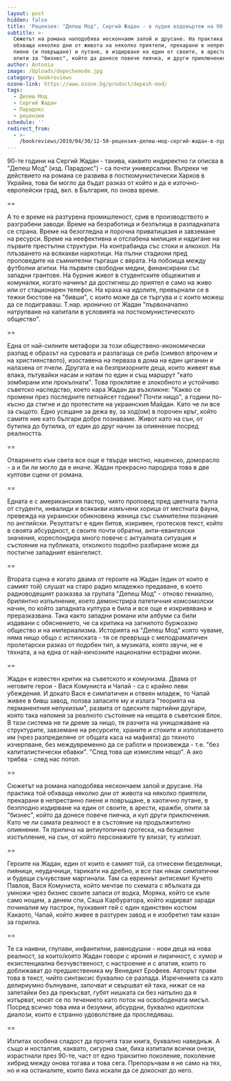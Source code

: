 ```yaml
---
layout: post
hidden: false
title: 'Рецензия: "Депеш Мод", Сергий Жадан - в лудия водовъртеж на 90-те'
subtitle: >-
  Сюжетът на романа наподобява нескончаем запой и друсане. На практика той
  обхваща няколко дни от живота на няколко приятели, прекарани в непрестанно
  пиене (и повръщане) и лутане, в издирване на един от своите, в арести, кражби,
  опити за "бизнес", който да донесе повече пиячка, и други приключения
author: Antonia
image: /Uploads/depechemode.jpg
category: bookreviews
ozone-link: https://www.ozone.bg/product/depesh-mod/
tags:
  - Депеш Мод
  - Сергий Жадан
  - Парадокс
  - рецензии
schedule: ''
redirect_from:
  - >-
    /bookreviews/2019/04/30/12-50-рецензия-депеш-мод-сергий-жадан-в-лудия-водовъртеж-на-90-те
---
```

90-те години на Сергий Жадан - такива, каквито индиректно ги описва в "Депеш Мод" (изд. Парадокс") - са почти универсални. Въпреки че действието на романа се развива в посткомунистически Харков в Украйна, това би могло да бъдат разказ от който и да е източно-европейски град, вкл. в България, по онова време.

\==

А то е време на разтурена промишленост, срив в производството и разграбени заводи. Време на безработица и безпътица в разпадналата се страна. Време на безогледна и порочна приватицазия и завземане на ресурси. Време на неефективна и отслабена милиция и надигане на първите престъпни структури. На контрабанда със стоки и алкохол. На плъзването на всякакви наркотици. На пълни стадиони пред проповедите на съмнителни търгаши с вярата. На побоища между футболни агитки. На първите свободни медии, финансирани със западни грантове. На бурния живот в студентските общежития и комуналки, когато начинът да достигнеш до приятел е само на живо или от стационарен телефон. На краха на идолите, превърнали се в тежки бюстове на "бивши", с които може да се търгува и с които можеш да се подиграваш. Т.нар. иронично от Жадан "първоначално натрупване на капитали в условията на посткомунистическото общество".

\==

Една от най-силните метафори за този обществено-икономически разпад е образът на суровата и разлагаща се риба (символ впрочем и на християнството), изоставена на перваза в дома на един циганин и налазена от пчели. Другата е на безпризорните деца, които живеят във влака, пътувайки насам и натам по един и същ маршрут "като зомбирани или прокълнати". Това проклятие е злокобното и устойчиво съветско наследство, което кара Жадан да възкликне: "Какво се промени през последните петнайсет години? Почти нищо", а години по-късно да стигне и до протестите на украинския Майдан. Като че ли все за същото. Едно усещане за дежа ву, за ход(ом) в порочен кръг, който самите ние като българи добре познаваме. Живот като на сън, от бутилка до бутилка, от един до друг начин за опиянение посред реалността. 

\==

Отварянето към света все още е твърде местно, нашенско, доморасло - а и би ли могло да е иначе. Жадан прекрасно пародира това в две култови сцени от романа. 

\==

Едната е с американския пастор, чиято проповед пред цветната тълпа от студенти, инвалиди и всякакви измъчени хорица от местната фауна, превежда на украински обикновена женица със съмнителни познания по английски. Резултатът е един битов, изкривен, гротесков текст, който в своята абсурдност, в своите почти обратни, анти-евангелски значения, кореспондира много повече с актуалната ситуация и състояние на публиката, отколкото подобно разбиране може да постигне западният евангелист. 

\==

Втората сцена е когато двама от героите на Жадан (един от които е самият той) слушат на старо радио младежко предаване, в което радиоводещият разказва за групата "Депеш Мод" - отново гениално, брилянтно изпълнение, което демонстрира патетичния комсомолски начин, по който западната култура е била и все още е изкривявана и преразказвана. Така както западни романи или албуми са били издавани с обяснението, че са критика на загнилото буржоазно общество и на империализма. Историята на "Депеш Мод" която чуваме, няма нищо общо с истинската - тя се превръща с мелодраматичен пролетарски разказ от подобен тип, а музиката, която звучи, не е тяхната, а на една от най-кичозните национални естрадни икони. 

\==

Жадан е известен критик на съветското и комунизма. Двама от неговите герои - Вася Комуниста и Чапай - са с крайно леви убеждения. И докато Вася е симпатичен и отвеян младеж, то Чапай живее в бивш завод, ползва запасите му и излага "теорията на перманентния непукизъм", развита от одеските партийни другари, която така напомня за реалното състояние на нещата в съветския блок. В тази система не ти дреме за нищо, тя разчита на унищожаване на структурите, завземане на ресурсите, храните и стоките и използването им (чрез разпределяне от общата каса на мафията) до тяхното изчерпване, без междувременно да се работи и произвежда - т.е. "без капиталистически ебавки". "След това ще измислим нещо". А ако трябва - след нас потоп. 

\==

Сюжетът на романа наподобява нескончаем запой и друсане. На практика той обхваща няколко дни от живота на няколко приятели, прекарани в непрестанно пиене и повръщане, в хаотично лутане, в безплодно издирване на един от своите, в арести, кражби, опити за "бизнес", който да донесе повече пиячка, и куп други приключения. Като че ли самата реалност е в състояние на продължително опиянение. Тя прилича на антиутопична гротеска, на безцелно изстъпление, на сън, от който персонажите ту влизат, ту излизат. 

\==

Героите на Жадан, един от които е самият той, са отнесени безделници, пияници, неудачници, тарикати на дребно, и все пак някак симпатични и будещи съчувствие маргинали. Там са евреинът антисемит Кучето Павлов, Вася Комуниста, който мечтае по схемата с ябълката да умножи чрез бизнес своите запаси от водка, Моряка, който се къпе само нощем, а денем спи, Саша Карбуратора, който издирват заради починалия му пастрок, пухкавият гей с един единствен костюм Какаото, Чапай, който живее в разтурен завод и е изобретил там казан за горилка. 

\==

Те са наивни, глупави, инфантилни, равнодушни - нови деца на нова реалност, за които/която Жадан говори с ирония и лиричност, с хумор и екзистенциална безчувственост, с настроение и с апатия, които го доближават до предшественика му Венедикт Ерофеев. Авторът прави това в текст, чийто синтаксис буквално се разпада. Изреченията са като делириумно бълнуване, започват и свършват ей така, нижат се на запетайки без да прекъсват, губят нишката си без напълно да я изтърват, носят се по течението като поток на освободената мисъл. Посред всичко това има и безумни, абсурдни, буквално идиотски диалози, които е странно удоволствие да проследяваш. 

\==

Изпитах особена сладост да прочета тази книга, буквално наведнъж. А също и носталгия, каквато, сигурна съм, биха изпитали всички онези, израстнали през 90-те, част от едно транзитно поколение, поколение хибрид между онова тогава и това сега. Препоръчвам я не само на тях, но и на останалите, които биха искали да се докоснат до него.
